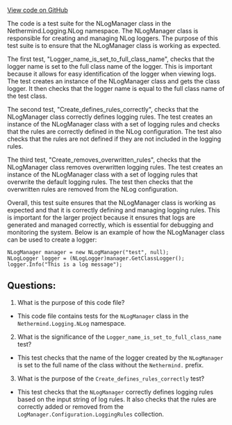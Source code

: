 [View code on GitHub](https://github.com/nethermindeth/nethermind/Nethermind.Logging.NLog.Test/NLogManagerTests.cs)

The code is a test suite for the NLogManager class in the Nethermind.Logging.NLog namespace. The NLogManager class is responsible for creating and managing NLog loggers. The purpose of this test suite is to ensure that the NLogManager class is working as expected.

The first test, "Logger_name_is_set_to_full_class_name", checks that the logger name is set to the full class name of the logger. This is important because it allows for easy identification of the logger when viewing logs. The test creates an instance of the NLogManager class and gets the class logger. It then checks that the logger name is equal to the full class name of the test class.

The second test, "Create_defines_rules_correctly", checks that the NLogManager class correctly defines logging rules. The test creates an instance of the NLogManager class with a set of logging rules and checks that the rules are correctly defined in the NLog configuration. The test also checks that the rules are not defined if they are not included in the logging rules.

The third test, "Create_removes_overwritten_rules", checks that the NLogManager class removes overwritten logging rules. The test creates an instance of the NLogManager class with a set of logging rules that overwrite the default logging rules. The test then checks that the overwritten rules are removed from the NLog configuration.

Overall, this test suite ensures that the NLogManager class is working as expected and that it is correctly defining and managing logging rules. This is important for the larger project because it ensures that logs are generated and managed correctly, which is essential for debugging and monitoring the system. Below is an example of how the NLogManager class can be used to create a logger:

```
NLogManager manager = new NLogManager("test", null);
NLogLogger logger = (NLogLogger)manager.GetClassLogger();
logger.Info("This is a log message");
```
## Questions: 
 1. What is the purpose of this code file?
- This code file contains tests for the `NLogManager` class in the `Nethermind.Logging.NLog` namespace.

2. What is the significance of the `Logger_name_is_set_to_full_class_name` test?
- This test checks that the name of the logger created by the `NLogManager` is set to the full name of the class without the `Nethermind.` prefix.

3. What is the purpose of the `Create_defines_rules_correctly` test?
- This test checks that the `NLogManager` correctly defines logging rules based on the input string of log rules. It also checks that the rules are correctly added or removed from the `LogManager.Configuration.LoggingRules` collection.